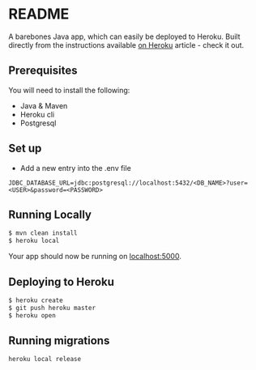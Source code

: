 # README

A barebones Java app, which can easily be deployed to Heroku. Built directly from the instructions available [on Heroku](https://devcenter.heroku.com/articles/getting-started-with-java) article - check it out.

## Prerequisites
You will need to install the following:
- Java & Maven
- Heroku cli
- Postgresql 

##  Set up
- Add a new entry into the .env file
```
JDBC_DATABASE_URL=jdbc:postgresql://localhost:5432/<DB_NAME>?user=<USER>&password=<PASSWORD>
```

## Running Locally
```sh
$ mvn clean install
$ heroku local
```

Your app should now be running on [localhost:5000](http://localhost:5000/).

## Deploying to Heroku

```sh
$ heroku create
$ git push heroku master
$ heroku open
```

## Running migrations
`heroku local release`